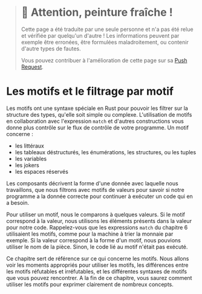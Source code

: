 > # 🚧 Attention, peinture fraîche !
>
> Cette page a été traduite par une seule personne et n'a pas été relue et
> vérifiée par quelqu'un d'autre ! Les informations peuvent par exemple être
> erronées, être formulées maladroitement, ou contenir d'autre types de fautes.
>
> Vous pouvez contribuer à l'amélioration de cette page sur sa
> [Push Request](https://github.com/Jimskapt/rust-book-fr/pull/203).

<!--
# Patterns and Matching
-->

# Les motifs et le filtrage par motif

<!--
Patterns are a special syntax in Rust for matching against the structure of
types, both complex and simple. Using patterns in conjunction with `match`
expressions and other constructs gives you more control over a program’s
control flow. A pattern consists of some combination of the following:
-->

Les motifs ont une syntaxe spéciale en Rust pour pouvoir les filtrer sur la
structure des types, qu'elle soit simple ou complexe. L'utilisation de motifs
en collaboration avec l'expression `match` et d'autres constructions vous donne
plus contrôle sur le flux de contrôle de votre programme. Un motif concerne :

<!--
* Literals
* Destructured arrays, enums, structs, or tuples
* Variables
* Wildcards
* Placeholders
-->

* les littéraux
* les tableaux déstructurés, les énumérations, les structures, ou les tuples
* les variables
* les jokers
* les espaces réservés

<!--
These components describe the shape of the data we’re working with, which we
then match against values to determine whether our program has the correct data
to continue running a particular piece of code.
-->

Les composants décrivent la forme d'une donnée avec laquelle nous travaillons,
que nous filtrons avec motifs de valeurs pour savoir si notre programme a la
donnée correcte pour continuer à exécuter un code qui en a besoin.

<!--
To use a pattern, we compare it to some value. If the pattern matches the
value, we use the value parts in our code. Recall the `match` expressions in
Chapter 6 that used patterns, such as the coin-sorting machine example. If the
value fits the shape of the pattern, we can use the named pieces. If it
doesn’t, the code associated with the pattern won’t run.
-->

Pour utiliser un motif, nous le comparons à quelques valeurs. Si le motif
correspond à la valeur, nous utilisons les éléments présents dans la valeur
pour notre code. Rappelez-vous que les expressions `match` du chapitre 6
utilisaient les motifs, comme pour la machine à trier la monnaie par exemple.
Si la valeur correspond à la forme d'un motif, nous pouvions utiliser le nom de
la pièce. Sinon, le code lié au motif n'était pas exécuté.

<!--
This chapter is a reference on all things related to patterns. We’ll cover the
valid places to use patterns, the difference between refutable and irrefutable
patterns, and the different kinds of pattern syntax that you might see. By the
end of the chapter, you’ll know how to use patterns to express many concepts in
a clear way.
-->

Ce chapitre sert de référence sur ce qui concerne les motifs. Nous allons voir
les moments appropriés pour utiliser les motifs, les différences entre les
motifs réfutables et irréfutables, et les différentes syntaxes de motifs que
vous pouvez rencontrer. A la fin de ce chapitre, vous saurez comment utiliser
les motifs pour exprimer clairement de nombreux concepts.

